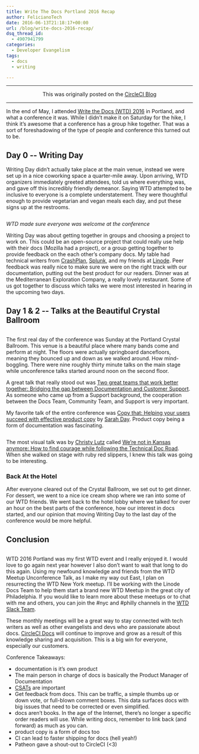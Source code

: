 ```yaml
---
title: Write The Docs Portland 2016 Recap
author: FelicianoTech
date: 2016-06-13T21:18:17+00:00
url: /blog/write-docs-2016-recap/
dsq_thread_id:
  - 4907941799
categories:
  - Developer Evangelism
tags:
  - docs
  - writing

---
```

* * *

<p style="text-align:center">
  This was originally posted on the <a href="https://circleci.com/blog/write-the-docs-2016-recap/">CircleCI Blog</a>
</p>

* * *

In the end of May, I attended [Write the Docs (WTD) 2016][1] in Portland, and what a conference it was. While I didn&#8217;t make it on Saturday for the hike, I think it&#8217;s awesome that a conference has a group hike together. That was a sort of foreshadowing of the type of people and conference this turned out to be.

<!--more-->

## Day 0 -- Writing Day

Writing Day didn’t actually take place at the main venue, instead we were set up in a nice coworking space a quarter-mile away. Upon arriving, WTD organizers immediately greeted attendees, told us where everything was, and gave off this incredibly friendly demeanor. Saying WTD attempted to be inclusive to everyone is a complete understatement. They were thoughtful enough to provide vegetarian and vegan meals each day, and put these signs up at the restrooms.

<img src="/assets/img/article/2016-05-22-11.28.19.jpg" class="aligncenter size-full wp-image-1809" alt="" />

_WTD made sure everyone was welcome at the conference_

Writing Day was about getting together in groups and choosing a project to work on. This could be an open-source project that could really use help with their docs (Mozilla had a project), or a group getting together to provide feedback on the each other&#8217;s company docs. My table had technical writers from [CrashPlan][3], [Splunk][4], and my friends at [Linode][5]. Peer feedback was really nice to make sure we were on the right track with our documentation, putting out the best product for our readers. Dinner was at the Mediterranean Exploration Company, a really lovely restaurant. Some of us got together to discuss which talks we were most interested in hearing in the upcoming two days.

## Day 1 & 2 -- Talks at the Beautiful Crystal Ballroom

<img src="/assets/img/article/IMG_20160523_082720.jpg" class="aligncenter size-full wp-image-1819" alt="" />

The first real day of the conference was Sunday at the Portland Crystal Ballroom. This venue is a beautiful place where many bands come and perform at night. The floors were actually springboard dancefloors, meaning they bounced up and down as we walked around. How mind-boggling. There were nine roughly thirty minute talks on the main stage while unconference talks started around noon on the second floor.

A great talk that really stood out was [Two great teams that work better together: Bridging the gap between Documentation and Customer Support][7]. As someone who came up from a Support background, the cooperation between the Docs Team, Community Team, and Support is very important.

My favorite talk of the entire conference was [Copy that: Helping your users succeed with effective product copy][8] by [Sarah Day][9]. Product copy being a form of documentation was fascinating.

<img src="/assets/img/article/2016-05-24-11.17.45.jpg" class="aligncenter size-full wp-image-1824" alt="" />

The most visual talk was by [Christy Lutz][11] called [We’re not in Kansas anymore: How to find courage while following the Technical Doc Road][12]. When she walked on stage with ruby red slippers, I knew this talk was going to be interesting.

### Back At the Hotel

After everyone cleared out of the Crystal Ballroom, we set out to get dinner. For dessert, we went to a nice ice cream shop where we ran into some of our WTD friends. We went back to the hotel lobby where we talked for over an hour on the best parts of the conference, how our interest in docs started, and our opinion that moving Writing Day to the last day of the conference would be more helpful.

## Conclusion

<img src="/assets/img/article/writethedocs-hockley-0185.jpg" class="aligncenter size-full wp-image-1829" alt="" />

WTD 2016 Portland was my first WTD event and I really enjoyed it. I would love to go again next year however I also don&#8217;t want to wait that long to do this again. Using my newfound knowledge and friends from the WTD Meetup Unconference Talk, as I make my way out East, I plan on resurrecting the WTD New York meetup. I&#8217;ll be working with the Linode Docs Team to help them start a brand new WTD Meetup in the great city of Philadelphia. If you would like to learn more about these meetups or to chat with me and others, you can join the #nyc and #philly channels in the [WTD Slack Team][14].

These monthly meetings will be a great way to stay connected with tech writers as well as other evangelists and devs who are passionate about docs. [CircleCI Docs][15] will continue to improve and grow as a result of this knowledge sharing and acquisition. This is a big win for everyone, especially our customers.

Conference Takeaways:

  * documentation is it&#8217;s own product 
  * The main person in charge of docs is basically the Product Manager of Documentation
  * [CSATs][16] are important 
  * Get feedback from docs. This can be traffic, a simple thumbs up or down vote, or full-blown comment boxes. This data surfaces docs with big issues that need to be corrected or even simplified.
  * docs aren&#8217;t books. In the age of the Internet, there&#8217;s no longer a specific order readers will use. While writing docs, remember to link back (and forward) as much as you can.
  * product copy is a form of docs too
  * CI can lead to faster shipping for docs (hell yeah!)
  * Patheon gave a shout-out to CircleCI (<3)

[1]: http://www.writethedocs.org/conf/na/2016/
[3]: https://www.crashplan.com/en-us/
[4]: http://www.splunk.com/
[5]: https://www.linode.com/
[7]: http://www.writethedocs.org/conf/na/2016/speakers/#speaker-neal-kaplan
[8]: http://www.writethedocs.org/conf/na/2016/speakers/#speaker-sarah-day
[9]: https://twitter.com/scribblingfox
[11]: https://twitter.com/canncrochet
[12]: http://www.writethedocs.org/conf/na/2016/speakers/#speaker-christy-lutz
[14]: http://slack.writethedocs.org/
[15]: https://circleci.com/docs/
[16]: http://www.impactlearning.com/resources/metrics/customer-service-satisfaction-rate-csat/

